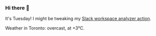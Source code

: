 ### Hi there :wave:

It's Tuesday! I might be tweaking my [Slack workspace analyzer action](https://github.com/bewuethr/slack-analyzer).

Weather in Toronto: overcast, at +3°C.
